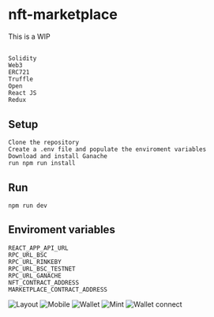 # nft-marketplace
This is a WIP

## 
```
Solidity
Web3
ERC721
Truffle
Open
React JS
Redux

```

## Setup

```
Clone the repository
Create a .env file and populate the enviroment variables
Download and install Ganache
run npm run install
```

## Run
```
npm run dev
```

## Enviroment variables
```
REACT_APP_API_URL
RPC_URL_BSC
RPC_URL_RINKEBY
RPC_URL_BSC_TESTNET
RPC_URL_GANACHE
NFT_CONTRACT_ADDRESS
MARKETPLACE_CONTRACT_ADDRESS
```

![Layout](https://prnt.sc/26bha3x)
![Mobile](https://prnt.sc/26bh9jo)
![Wallet](https://prnt.sc/26bh9qx)
![Mint](https://prnt.sc/26bh9vy)
![Wallet connect](https://prnt.sc/26bha0h)

